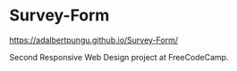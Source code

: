 # Survey-Form

https://adalbertpungu.github.io/Survey-Form/

Second Responsive Web Design project at FreeCodeCamp.


